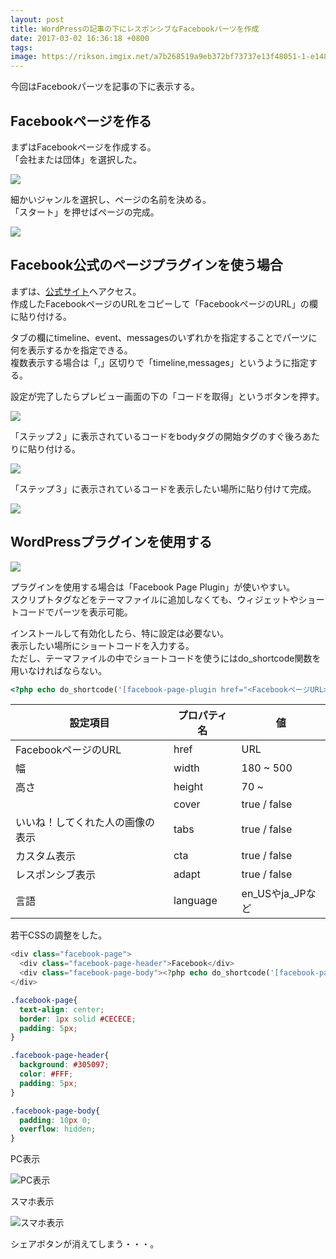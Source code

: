 ```yaml
---
layout: post
title: WordPressの記事の下にレスポンシブなFacebookパーツを作成
date: 2017-03-02 16:36:18 +0800
tags: 
image: https://rikson.imgix.net/a7b268519a9eb372bf73737e13f48051-1-e1488472535296.png?w=856
---
```

今回はFacebookパーツを記事の下に表示する。

## Facebookページを作る

まずはFacebookページを作成する。  
「会社または団体」を選択した。

![](https://rikson.imgix.net/807e4dc309e20665d1da1b5a77138297.png)

細かいジャンルを選択し、ページの名前を決める。  
「スタート」を押せばページの完成。

![](https://rikson.imgix.net/201fa4fab05999f3af1ba9252fe6a714.png)

## Facebook公式のページプラグインを使う場合

まずは、[公式サイト](https://developers.facebook.com/docs/plugins/page-plugin/)へアクセス。  
作成したFacebookページのURLをコピーして「FacebookページのURL」の欄に貼り付ける。

タブの欄にtimeline、event、messagesのいずれかを指定することでパーツに何を表示するかを指定できる。  
複数表示する場合は「,」区切りで「timeline,messages」というように指定する。

設定が完了したらプレビュー画面の下の「コードを取得」というボタンを押す。

![](https://rikson.imgix.net/e51862cb19507b9f25647db4f6af965b.png)

「ステップ２」に表示されているコードをbodyタグの開始タグのすぐ後ろあたりに貼り付ける。

![](https://rikson.imgix.net/3464eda86c2e992e40fab7724df2d77a.png)

「ステップ３」に表示されているコードを表示したい場所に貼り付けて完成。

![](https://rikson.imgix.net/596344579ec08a1c8e201f0ce951af97.png)

## WordPressプラグインを使用する

![](https://rikson.imgix.net/088119fbafc852cc84ec85b1f72462c1.png)

プラグインを使用する場合は「Facebook Page Plugin」が使いやすい。  
スクリプトタグなどをテーマファイルに追加しなくても、ウィジェットやショートコードでパーツを表示可能。

インストールして有効化したら、特に設定は必要ない。  
表示したい場所にショートコードを入力する。  
ただし、テーマファイルの中でショートコードを使うにはdo_shortcode関数を用いなければならない。

 ```php
<?php echo do_shortcode('[facebook-page-plugin href="<FacebookページURL>"]'); ?>
 ```

| 設定項目                         | プロパティ名 | 値               |
| -------------------------------- | ------------ | ---------------- |
| FacebookページのURL              | href         | URL              |
| 幅                               | width        | 180 ~ 500        |
| 高さ                             | height       | 70 ~             |
|                                  | cover        | true / false     |
| いいね！してくれた人の画像の表示 | tabs         | true / false     |
| カスタム表示                     | cta          | true / false     |
| レスポンシブ表示                 | adapt        | true / false     |
| 言語                             | language     | en_USやja_JPなど |

若干CSSの調整をした。

```php
<div class="facebook-page">
  <div class="facebook-page-header">Facebook</div>
  <div class="facebook-page-body"><?php echo do_shortcode('[facebook-page-plugin href="<FacebookページURL>" width="500"]'); ?></div>
</div>
```

```css
.facebook-page{
  text-align: center;
  border: 1px solid #CECECE;
  padding: 5px;
}

.facebook-page-header{
  background: #305097;
  color: #FFF;
  padding: 5px;
}

.facebook-page-body{
  padding: 10px 0;
  overflow: hidden;
}
```

PC表示

![PC表示](https://rikson.imgix.net/a085eab6edaeb1eb9cfd7f27ec3c9fea.png)

スマホ表示

![スマホ表示](https://rikson.imgix.net/14ca8902b25866eecef335079aa0141d.png)

シェアボタンが消えてしまう・・・。
